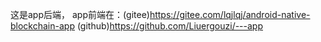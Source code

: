 这是app后端，
app前端在：(gitee)https://gitee.com/lqjlqj/android-native-blockchain-app
(github)https://github.com/Liuergouzi/---app